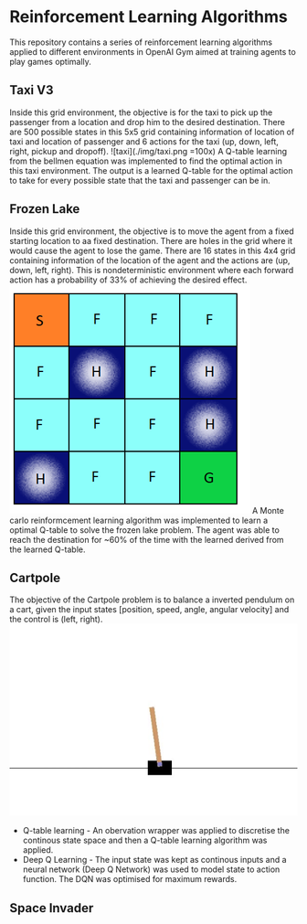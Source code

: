 # Reinforcement Learning Algorithms
This repository contains a series of reinforcement learning algorithms applied to different environments in OpenAI Gym aimed at training agents to play games optimally.

## Taxi V3
Inside this grid environment, the objective is for the taxi to pick up the passenger from a location and drop him to the desired destination. There are 500 possible states in this 5x5 grid containing information of location of taxi and location of passenger and 6 actions for the taxi (up, down, left, right, pickup and dropoff). 
![taxi](./img/taxi.png =100x)
A Q-table learning from the bellmen equation was implemented to find the optimal action in this taxi environment. The output is a learned Q-table for the optimal action to take for every possible state that the taxi and passenger can be in. 

## Frozen Lake
Inside this grid environment, the objective is to move the agent from a fixed starting location to aa fixed destination. There are holes in the grid where it would cause the agent to lose the game. There are 16 states in this 4x4 grid containing information of the location of the agent and the actions are (up, down, left, right). This is nondeterministic environment where each forward action has a probability of 33% of achieving the desired effect. 
![frozenlake](./img/Frozen_Lake.png)
A Monte carlo reinformcement learning algorithm was implemented to learn a optimal Q-table to solve the frozen lake problem. The agent was able to reach the destination for ~60% of the time with the learned derived from the learned Q-table. 

## Cartpole
The objective of the Cartpole problem is to balance a inverted pendulum on a cart, given the input states [position, speed, angle, angular velocity] and the control is (left, right). 
![Cartpole](./img/cartpole.jpg)
* Q-table learning - An obervation wrapper was applied to discretise the continous state space and then a Q-table learning algorithm was applied. 
* Deep Q Learning - The input state was kept as continous inputs and a neural network (Deep Q Network) was used to model state to action function. The DQN was optimised for maximum rewards. 

## Space Invader
